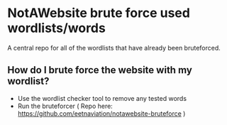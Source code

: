 # NotAWebsite brute force used wordlists/words
A central repo for all of the wordlists that have already been bruteforced.

## How do I brute force the website with my wordlist?
- Use the wordlist checker tool to remove any tested words
- Run the bruteforcer ( Repo here: https://github.com/eetnaviation/notawebsite-bruteforce )
